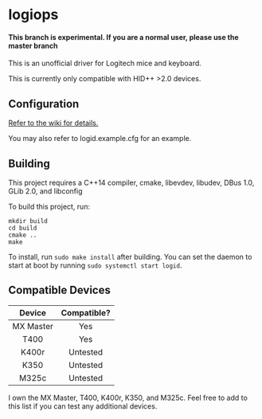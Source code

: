 # logiops

#### This branch is experimental. If you are a normal user, please use the master branch

This is an unofficial driver for Logitech mice and keyboard.

This is currently only compatible with HID++ \>2.0 devices.

## Configuration
[Refer to the wiki for details.](https://github.com/PixlOne/logiops/wiki/Configuration)

You may also refer to logid.example.cfg for an example.

## Building

This project requires a C++14 compiler, cmake, libevdev, libudev, DBus 1.0, GLib 2.0, and libconfig

To build this project, run:

```
mkdir build
cd build
cmake ..
make
```

To install, run `sudo make install` after building. You can set the daemon to start at boot by running `sudo systemctl start logid`.

## Compatible Devices

|  Device   | Compatible? |
|:---------:|:-----------:|
| MX Master |     Yes     |
|   T400    |     Yes     |
|   K400r   |  Untested   |
|   K350    |  Untested   |
|   M325c   |  Untested   |

I own the MX Master, T400, K400r, K350, and M325c. Feel free to add to this list if you can test any additional devices.
